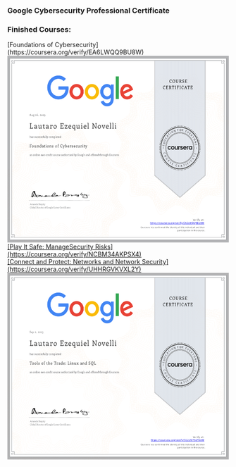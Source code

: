 ### Google Cybersecurity Professional Certificate


<h3 align="left"> Finished Courses:</h3>
<div>
    [Foundations of Cybersecurity](https://coursera.org/verify/EA6LWQQ9BU8W)
   </a><a href="https://coursera.org/verify/EA6LWQQ9BU8W"><img align="center" width="550px" height="425" src="https://github.com/L-Novelli/Google-Cybersecurity-Professional-Certificate/blob/master/CourseCompletitionCertificate/Fundations/Fundations.pdf"/>
</div>
<div>
    [Play It Safe: ManageSecurity Risks](https://coursera.org/verify/NCBM34AKPSX4)
    
</div>
<div>
    [Connect and Protect: Networks and Network Security](https://coursera.org/verify/UHHRGVKVXL2Y)
    
</div>
</a><a href="https://coursera.org/verify/SC22MY56YNAM"><img align="center" width="550px" height="425" src="https://github.com/L-Novelli/Google-Cybersecurity-Professional-Certificate/blob/master/CourseCompletitionCertificate/LinuxSQL/Linux%20SQL.png"/>
